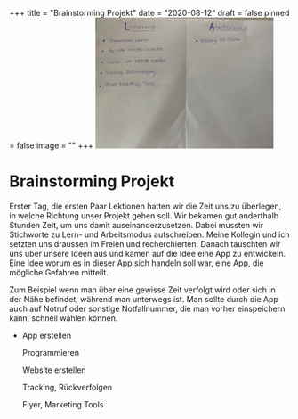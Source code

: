 +++
title = "Brainstorming Projekt"
date = "2020-08-12"
draft = false
pinned = false
image = ""
+++
![](modusblog.jpg)

# Brainstorming Projekt

Erster Tag, die ersten Paar Lektionen hatten wir die Zeit uns zu überlegen, in welche Richtung unser Projekt gehen soll. Wir bekamen gut anderthalb Stunden Zeit, um uns damit auseinanderzusetzen. Dabei mussten wir Stichworte zu Lern- und Arbeitsmodus aufschreiben. Meine Kollegin und ich setzten uns draussen im Freien und recherchierten. Danach tauschten wir uns über unsere Ideen aus und kamen auf die Idee eine App zu entwickeln. Eine Idee worum es in dieser App sich handeln soll war, eine App, die mögliche Gefahren mitteilt. 

Zum Beispiel wenn man über eine gewisse Zeit verfolgt wird oder sich in der Nähe befindet, während man unterwegs ist. Man sollte durch die App auch auf Notruf oder sonstige Notfallnummer, die man vorher einspeichern kann, schnell wählen können.

* App erstellen

  Programmieren

  Website erstellen

  Tracking, Rückverfolgen

  Flyer, Marketing Tools